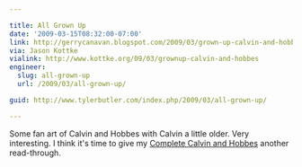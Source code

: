 ```yaml
---

title: All Grown Up
date: '2009-03-15T08:32:00-07:00'
link: http://gerrycanavan.blogspot.com/2009/03/grown-up-calvin-and-hobbes.html
via: Jason Kottke
vialink: http://www.kottke.org/09/03/grownup-calvin-and-hobbes
engineer:
  slug: all-grown-up
  url: /2009/03/all-grown-up/

guid: http://www.tylerbutler.com/index.php/2009/03/all-grown-up/

---
```


Some fan art of Calvin and Hobbes with Calvin a little older. Very
interesting. I think it's time to give my [Complete Calvin and Hobbes][2]
another read-through.

   [2]: https://www.amazon.com/dp/0740748475?tag=tylerbutlerco-20&camp=0&creative=0&linkCode=as4&creativeASIN=0740748475&adid=0G5WH77B5B39AK3368E8&
